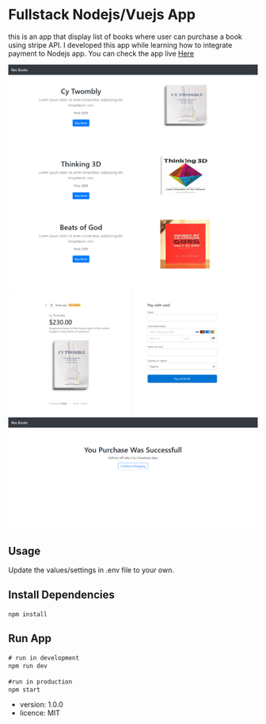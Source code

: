 # Fullstack Nodejs/Vuejs App

this is an app that display list of books where user can purchase a book using stripe API. I developed this app while learning how to integrate payment to Nodejs app. You can check the app live [Here](https://book-sales-app.herokuapp.com/)

![home-image](./public/img/home.png)
![stripe-image](./public/img/stripe.png)
![purchase-image](./public/img/pur.png)

## Usage

Update the values/settings in .env file to your own.

## Install Dependencies

```
npm install
```

## Run App

```
# run in development
npm run dev

#run in production
npm start
```

- version: 1.0.0
- licence: MIT

